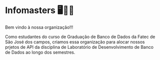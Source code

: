 # Infomasters 🖥️👨‍💻

Bem vindo à nossa organização!!!

Como estudantes do curso de Graduação de Banco de Dados da Fatec de São José dos campos, criamos essa organização para alocar nossos prjetos de API da disciplina de Laboratório de Desenvolvimento de Banco de Dados ao longo dos semestres.
